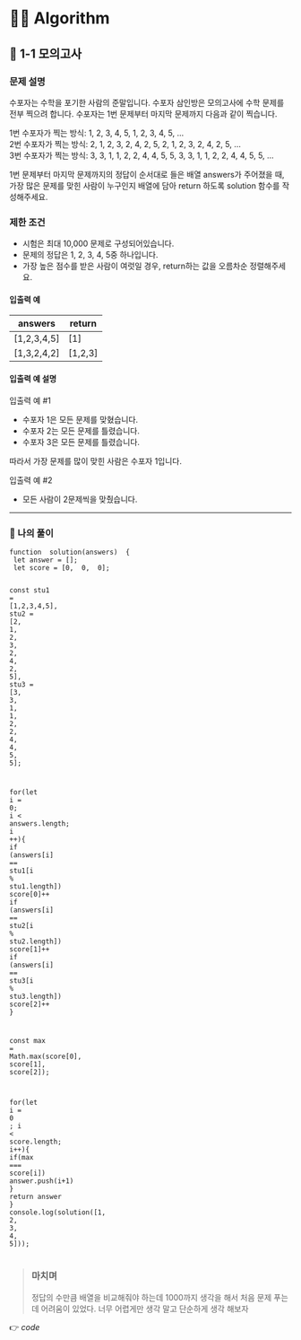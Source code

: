 <h1 id="👩‍💻-algorithm">👩‍💻 Algorithm</h1>
<h2 id="📍-1-1-모의고사">📍 1-1 모의고사</h2>
<h3 id="문제-설명">문제 설명</h3>
<p>수포자는 수학을 포기한 사람의 준말입니다. 수포자 삼인방은 모의고사에 수학 문제를 전부 찍으려 합니다. 수포자는 1번 문제부터 마지막 문제까지 다음과 같이 찍습니다.</p>
<p>1번 수포자가 찍는 방식: 1, 2, 3, 4, 5, 1, 2, 3, 4, 5, …<br>
2번 수포자가 찍는 방식: 2, 1, 2, 3, 2, 4, 2, 5, 2, 1, 2, 3, 2, 4, 2, 5, …<br>
3번 수포자가 찍는 방식: 3, 3, 1, 1, 2, 2, 4, 4, 5, 5, 3, 3, 1, 1, 2, 2, 4, 4, 5, 5, …</p>
<p>1번 문제부터 마지막 문제까지의 정답이 순서대로 들은 배열 answers가 주어졌을 때, 가장 많은 문제를 맞힌 사람이 누구인지 배열에 담아 return 하도록 solution 함수를 작성해주세요.</p>
<h3 id="제한-조건">제한 조건</h3>
<ul>
<li>시험은 최대 10,000 문제로 구성되어있습니다.</li>
<li>문제의 정답은 1, 2, 3, 4, 5중 하나입니다.</li>
<li>가장 높은 점수를 받은 사람이 여럿일 경우, return하는 값을 오름차순 정렬해주세요.</li>
</ul>
<h4 id="입출력-예">입출력 예</h4>

<table>
<thead>
<tr>
<th>answers</th>
<th>return</th>
</tr>
</thead>
<tbody>
<tr>
<td>[1,2,3,4,5]</td>
<td>[1]</td>
</tr>
<tr>
<td>[1,3,2,4,2]</td>
<td>[1,2,3]</td>
</tr>
</tbody>
</table><h4 id="입출력-예-설명">입출력 예 설명</h4>
<p>입출력 예 #1</p>
<ul>
<li>수포자 1은 모든 문제를 맞혔습니다.</li>
<li>수포자 2는 모든 문제를 틀렸습니다.</li>
<li>수포자 3은 모든 문제를 틀렸습니다.</li>
</ul>
<p>따라서 가장 문제를 많이 맞힌 사람은 수포자 1입니다.</p>
<p>입출력 예 #2</p>
<ul>
<li>모든 사람이 2문제씩을 맞췄습니다.</li>
</ul>
<hr>
<h3 id="👤-나의-풀이">👤 나의 풀이</h3>
<pre class=" language-js"><code class="prism  language-js"><span class="token keyword">function</span>  <span class="token function">solution</span><span class="token punctuation">(</span>answers<span class="token punctuation">)</span>  <span class="token punctuation">{</span>
 <span class="token keyword">let</span> answer <span class="token operator">=</span> <span class="token punctuation">[</span><span class="token punctuation">]</span><span class="token punctuation">;</span>
 <span class="token keyword">let</span> score <span class="token operator">=</span> <span class="token punctuation">[</span><span class="token number">0</span><span class="token punctuation">,</span>  <span class="token number">0</span><span class="token punctuation">,</span>  <span class="token number">0</span><span class="token punctuation">]</span><span class="token punctuation">;</span>

 <span class="token keyword">const</span> stu1 <span class="token operator">=</span> <span class="token punctuation">[</span><span class="token number">1</span><span class="token punctuation">,</span><span class="token number">2</span><span class="token punctuation">,</span><span class="token number">3</span><span class="token punctuation">,</span><span class="token number">4</span><span class="token punctuation">,</span><span class="token number">5</span><span class="token punctuation">]</span><span class="token punctuation">,</span>
	 stu2 <span class="token operator">=</span> <span class="token punctuation">[</span><span class="token number">2</span><span class="token punctuation">,</span>  <span class="token number">1</span><span class="token punctuation">,</span>  <span class="token number">2</span><span class="token punctuation">,</span>  <span class="token number">3</span><span class="token punctuation">,</span>  <span class="token number">2</span><span class="token punctuation">,</span>  <span class="token number">4</span><span class="token punctuation">,</span>  <span class="token number">2</span><span class="token punctuation">,</span>  <span class="token number">5</span><span class="token punctuation">]</span><span class="token punctuation">,</span>
	 stu3 <span class="token operator">=</span> <span class="token punctuation">[</span><span class="token number">3</span><span class="token punctuation">,</span>  <span class="token number">3</span><span class="token punctuation">,</span>  <span class="token number">1</span><span class="token punctuation">,</span>  <span class="token number">1</span><span class="token punctuation">,</span>  <span class="token number">2</span><span class="token punctuation">,</span>  <span class="token number">2</span><span class="token punctuation">,</span>  <span class="token number">4</span><span class="token punctuation">,</span>  <span class="token number">4</span><span class="token punctuation">,</span>  <span class="token number">5</span><span class="token punctuation">,</span>  <span class="token number">5</span><span class="token punctuation">]</span><span class="token punctuation">;</span>

 <span class="token keyword">for</span><span class="token punctuation">(</span><span class="token keyword">let</span> i <span class="token operator">=</span>  <span class="token number">0</span><span class="token punctuation">;</span> i <span class="token operator">&lt;</span> answers<span class="token punctuation">.</span>length<span class="token punctuation">;</span> i <span class="token operator">++</span><span class="token punctuation">)</span><span class="token punctuation">{</span>
		<span class="token keyword">if</span> <span class="token punctuation">(</span>answers<span class="token punctuation">[</span>i<span class="token punctuation">]</span> <span class="token operator">==</span> stu1<span class="token punctuation">[</span>i <span class="token operator">%</span> stu1<span class="token punctuation">.</span>length<span class="token punctuation">]</span><span class="token punctuation">)</span> score<span class="token punctuation">[</span><span class="token number">0</span><span class="token punctuation">]</span><span class="token operator">++</span>
		<span class="token keyword">if</span> <span class="token punctuation">(</span>answers<span class="token punctuation">[</span>i<span class="token punctuation">]</span> <span class="token operator">==</span> stu2<span class="token punctuation">[</span>i <span class="token operator">%</span> stu2<span class="token punctuation">.</span>length<span class="token punctuation">]</span><span class="token punctuation">)</span> score<span class="token punctuation">[</span><span class="token number">1</span><span class="token punctuation">]</span><span class="token operator">++</span>
		<span class="token keyword">if</span> <span class="token punctuation">(</span>answers<span class="token punctuation">[</span>i<span class="token punctuation">]</span> <span class="token operator">==</span> stu3<span class="token punctuation">[</span>i <span class="token operator">%</span> stu3<span class="token punctuation">.</span>length<span class="token punctuation">]</span><span class="token punctuation">)</span> score<span class="token punctuation">[</span><span class="token number">2</span><span class="token punctuation">]</span><span class="token operator">++</span>
 <span class="token punctuation">}</span>

 <span class="token keyword">const</span> max <span class="token operator">=</span>  Math<span class="token punctuation">.</span><span class="token function">max</span><span class="token punctuation">(</span>score<span class="token punctuation">[</span><span class="token number">0</span><span class="token punctuation">]</span><span class="token punctuation">,</span> score<span class="token punctuation">[</span><span class="token number">1</span><span class="token punctuation">]</span><span class="token punctuation">,</span> score<span class="token punctuation">[</span><span class="token number">2</span><span class="token punctuation">]</span><span class="token punctuation">)</span><span class="token punctuation">;</span>
 
 <span class="token keyword">for</span><span class="token punctuation">(</span><span class="token keyword">let</span> i <span class="token operator">=</span>  <span class="token number">0</span>  <span class="token punctuation">;</span> i <span class="token operator">&lt;</span> score<span class="token punctuation">.</span>length<span class="token punctuation">;</span> i<span class="token operator">++</span><span class="token punctuation">)</span><span class="token punctuation">{</span>
	<span class="token keyword">if</span><span class="token punctuation">(</span>max <span class="token operator">===</span> score<span class="token punctuation">[</span>i<span class="token punctuation">]</span><span class="token punctuation">)</span> answer<span class="token punctuation">.</span><span class="token function">push</span><span class="token punctuation">(</span>i<span class="token operator">+</span><span class="token number">1</span><span class="token punctuation">)</span>
 <span class="token punctuation">}</span>
 <span class="token keyword">return</span> answer
<span class="token punctuation">}</span>
console<span class="token punctuation">.</span><span class="token function">log</span><span class="token punctuation">(</span><span class="token function">solution</span><span class="token punctuation">(</span><span class="token punctuation">[</span><span class="token number">1</span><span class="token punctuation">,</span>  <span class="token number">2</span><span class="token punctuation">,</span>  <span class="token number">3</span><span class="token punctuation">,</span>  <span class="token number">4</span><span class="token punctuation">,</span>  <span class="token number">5</span><span class="token punctuation">]</span><span class="token punctuation">)</span><span class="token punctuation">)</span><span class="token punctuation">;</span>
</code></pre>
<blockquote>
<h3 id="마치며">마치며</h3>
<p>정답의 수만큼 배열을 비교해줘야 하는데 1000까지 생각을 해서 처음 문제 푸는데 어려움이 있었다. 너무 어렵게만 생각 말고 단순하게 생각 해보자</p>
</blockquote>
<p>👉 <em>code</em></p>

